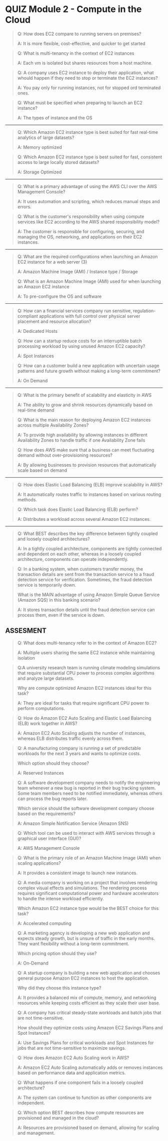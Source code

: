 # QUIZ Module 2 - Compute in the Cloud


> Q: How does EC2 compare to running servers on premises?
> 
> A:  It is more flexible, cost-effective, and quicker to get started

> Q: What is multi-tenancy in the context of EC2 instances
> 
> A: Each vm is isolated but shares resources from a host machine.

> Q: A company uses EC2 instance to deploy their application, what whould happen if they need to stop or terminate the EC2 instances?
> 
> A: You pay only for running instances, not for stopped ord terminated ones.

> Q: What must be specified when preparing to launch an EC2 instance?
> 
> A: The types of instance and the OS

--- 
> Q: Which Amazon EC2 instance type is best suited for fast real-time analytics of large datasets?
> 
> A: Memory optimized

> Q: Which Amazon EC2 instance type is best suited for fast, consistent access to large locally stored datasets?
>
> A: Storage Optimized

---
> Q: What is a primary advantage of using the AWS CLI over the AWS Management Console?
> 
> A: It uses automation and scripting, which reduces manual steps and errors.

> Q: What is the customer's responsibility when using compute services like EC2 according to the AWS shared responsibility model?
> 
> A: The customer is responsible for configuring, securing, and managing the OS, networking, and applications on their EC2 instances.

---

> Q: What are the required configurations when launching an Amazon EC2 instance for a web server (3)
> 
> A: Amazon Machine Image (AMI) / Instance type / Storage

> Q: What is an Amazon Machine Image (AMI) used for when launching an Amazon EC2 instance
> 
> A: To pre-configure the OS and software

---

> Q: How can a financial services company run sensitive, regulation-compliant applications with full control over physical server placement and resource allocation?
> 
> A: Dedicated Hosts

> Q: How can a startup reduce costs for an interruptible batch processing workload by using unused Amazon EC2 capacity?
>
> A: Spot Instances

> Q: How can a customer build a new application with uncertain usage patterns and future growth without making a long-term commitment?
>
> A: On Demand

---

> Q: What is the primary benefit of scalability and elasticity in AWS
>
> A: The ability to grow and shrink resources dynamically based on real-time demand

> Q: What is the main reason for deploying Amazon EC2 instances across multiple Availability Zones?
>
> A: To provide high availability by allowing instances in different Availability Zones to handle traffic if one Availability Zone fails

> Q: How does AWS make sure that a business can meet fluctuating demand without over-provisioning resources?
>
> A: By allowing businesses to provision resources that automatically scale based on demand
 
---

> Q: How does Elastic Load Balancing (ELB) improve scalability in AWS?
>
> A: It automatically routes traffic to instances based on various routing methods.

> Q: Which task does Elastic Load Balancing (ELB) perform?
>
> A: Distributes a workload across several Amazon EC2 instances.

---

> Q: What BEST describes the key difference between tightly coupled and loosely coupled architectures?
>
> A: In a tightly coupled architecture, components are tightly connected and dependent on each other, whereas in a loosely coupled architecture, components can operate independently.

> Q: In a banking system, when customers transfer money, the transaction details are sent from the transaction service to a fraud detection service for verification. Sometimes, the fraud detection service is temporarily down. 
> 
> What is the MAIN advantage of using Amazon Simple Queue Service (Amazon SQS) in this banking scenario?
>
> A: It stores transaction details until the fraud detection service can process them, even if the service is down.


## ASSESMENT


> Q: What does multi-tenancy refer to in the context of Amazon EC2?
>
> A: Multiple users sharing the same EC2 instance while maintaining isolation

> Q:A university research team is running climate modeling simulations that require substantial CPU power to process complex algorithms and analyze large datasets.
> 
> Why are compute optimized Amazon EC2 instances ideal for this task?
>
> A: They are ideal for tasks that require significant CPU power to perform computations.

> Q: How do Amazon EC2 Auto Scaling and Elastic Load Balancing (ELB) work together in AWS?
>
> A: Amazon EC2 Auto Scaling adjusts the number of instances, whereas ELB distributes traffic evenly across them.

> Q: A manufacturing company is running a set of predictable workloads for the next 3 years and wants to optimize costs.
>
> Which option should they choose?
>
> A: Reserved Instances

> Q: A software development company needs to notify the engineering team whenever a new bug is reported in their bug tracking system. Some team members need to be notified immediately, whereas others can process the bug reports later. 
> 
> Which service should the software development company choose based on the requirements?
>
> A: Amazon Simple Notification Service (Amazon SNS)

> Q: Which tool can be used to interact with AWS services through a graphical user interface (GUI)?
>
> A: AWS Management Console

> Q: What is the primary role of an Amazon Machine Image (AMI) when scaling applications?
>
> A: It provides a consistent image to launch new instances.

> Q: A media company is working on a project that involves rendering complex visual effects and simulations. The rendering process requires significant computational power and hardware accelerators to handle the intense workload efficiently. 
> 
> Which Amazon EC2 instance type would be the BEST choice for this task?
>
> A: Accelerated computing

> Q: A marketing agency is developing a new web application and expects steady growth, but is unsure of traffic in the early months. They want flexibility without a long-term commitment. 
> 
> Which pricing option should they use?
>
> A: On-Demand

> Q: A startup company is building a new web application and chooses general purpose Amazon EC2 instances to host the application. 
>
> Why did they choose this instance type?
>
> A: It provides a balanced mix of compute, memory, and networking resources while keeping costs efficient as they scale their user base.

> Q: A company has critical steady-state workloads and batch jobs that are not time-sensitive.
>
> How should they optimize costs using Amazon EC2 Savings Plans and Spot Instances?
>
> A: Use Savings Plans for critical workloads and Spot Instances for jobs that are not time-sensitive to maximize savings.

> Q: How does Amazon EC2 Auto Scaling work in AWS?
>
> A: Amazon EC2 Auto Scaling automatically adds or removes instances based on performance data and application metrics.

> Q: What happens if one component fails in a loosely coupled architecture?
>
> A: The system can continue to function as other components are independent.

> Q: Which option BEST describes how compute resources are provisioned and managed in the cloud?
>
> A: Resources are provisioned based on demand, allowing for scaling and management.
